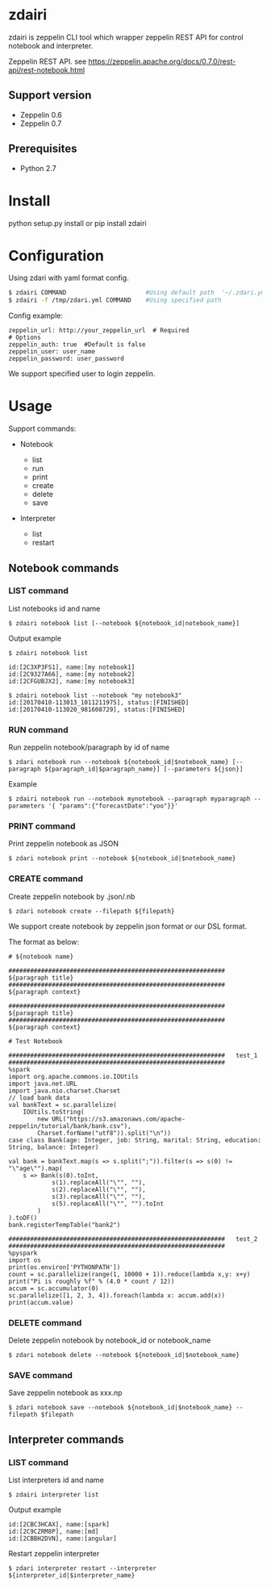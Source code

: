 # zdairi
zdairi is zeppelin CLI tool which wrapper zeppelin REST API for control notebook and interpreter.

Zeppelin REST API. see https://zeppelin.apache.org/docs/0.7.0/rest-api/rest-notebook.html

## Support version

* Zeppelin 0.6
* Zeppelin 0.7

## Prerequisites

* Python 2.7

# Install
python setup.py install
or
pip install zdairi

# Configuration

Using zdari with yaml format config.
```bash
$ zdairi COMMAND                      #Using default path  '~/.zdari.yml'
$ zdairi -f /tmp/zdari.yml COMMAND    #Using specified path
```

Config example:
```
zeppelin_url: http://your_zeppelin_url  # Required
# Options
zeppelin_auth: true  #Default is false
zeppelin_user: user_name
zeppelin_password: user_password

```
We support specified user to login zeppelin.

# Usage

Support commands:

* Notebook
  * list
  * run
  * print
  * create
  * delete
  * save

* Interpreter
  * list
  * restart


## Notebook commands


### LIST command

List notebooks id and name

```
$ zdairi notebook list [--notebook ${notebook_id|notebook_name}]
```

Output example

```
$ zdairi notebook list 

id:[2C3XP3FS1], name:[my notebook1]
id:[2C9327A66], name:[my notebook2]
id:[2CFGUBJX2], name:[my notebook3]

```
```
$ zdairi notebook list --notebook "my notebook3"
id:[20170410-113013_1011211975], status:[FINISHED]
id:[20170410-113020_981608729], status:[FINISHED]
```


### RUN command

Run zeppelin notebook/paragraph by id of name
```
$ zdari notebook run --notebook ${notebook_id|$notebook_name} [--paragraph ${paragraph_id|$paragraph_name}] [--parameters ${json}]
```
Example
```
$ zdairi notebook run --notebook mynotebook --paragraph myparagraph --parameters '{ "params":{"forecastDate":"yoo"}}'
```

### PRINT command

Print zeppelin notebook as JSON
```
$ zdari notebook print --notebook ${notebook_id|$notebook_name}
```

### CREATE command

Create zeppelin notebook by .json/.nb
```
$ zdari notebook create --filepath ${filepath}
```

We support create notebook by zeppelin json format or our DSL format.

The format as below:

```
# ${notebook name}

############################################################   ${paragraph title}   ############################################################
${paragraph context}

############################################################   ${paragraph title}   ############################################################
${paragraph context}

```

```
# Test Notebook

############################################################   test_1   ############################################################
%spark
import org.apache.commons.io.IOUtils
import java.net.URL
import java.nio.charset.Charset
// load bank data
val bankText = sc.parallelize(
    IOUtils.toString(
        new URL("https://s3.amazonaws.com/apache-zeppelin/tutorial/bank/bank.csv"),
        Charset.forName("utf8")).split("\n"))
case class Bank(age: Integer, job: String, marital: String, education: String, balance: Integer)

val bank = bankText.map(s => s.split(";")).filter(s => s(0) != "\"age\"").map(
    s => Bank(s(0).toInt, 
            s(1).replaceAll("\"", ""),
            s(2).replaceAll("\"", ""),
            s(3).replaceAll("\"", ""),
            s(5).replaceAll("\"", "").toInt
        )
).toDF()
bank.registerTempTable("bank2")

############################################################   test_2   ############################################################
%pyspark
import os
print(os.environ['PYTHONPATH'])
count = sc.parallelize(range(1, 10000 + 1)).reduce(lambda x,y: x+y)
print("Pi is roughly %f" % (4.0 * count / 12))
accum = sc.accumulator(0)
sc.parallelize([1, 2, 3, 4]).foreach(lambda x: accum.add(x))
print(accum.value)

```

### DELETE command

Delete zeppelin notebook by notebook_id or notebook_name
```
$ zdari notebook delete --notebook ${notebook_id|$notebook_name}
```

### SAVE command
Save zeppelin notebook as xxx.np
```
$ zdari notebook save --notebook ${notebook_id|$notebook_name} --filepath $filepath
```


## Interpreter commands

### LIST command
List interpreters id and name

```
$ zdairi interpreter list
```

Output example
```
id:[2CBC3HCAX], name:[spark]
id:[2C9CZRM8P], name:[md]
id:[2CBBH2DVN], name:[angular]

```

Restart zeppelin interpreter
```
$ zdari interpreter restart --interpreter ${interpreter_id|$interpreter_name}
```
